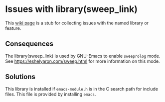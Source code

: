# Issues with library(sweep_link)

This [wiki page](</wiki>) is a stub for collecting issues with the named
library or feature.

## Consequences

The library(sweep_link) is used by GNU-Emacs to enable `sweeprolog` mode.
See https://eshelyaron.com/sweep.html for more information on this mode.

## Solutions

This library is installed if `emacs-module.h` is   in  the C search path
for include files. This file is provided by installing `emacs`.
